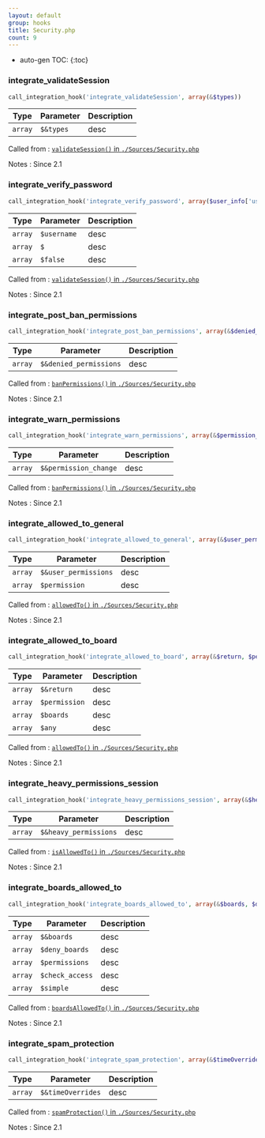 ```yaml
---
layout: default
group: hooks
title: Security.php
count: 9
---
```

* auto-gen TOC:
{:toc}
### integrate_validateSession

```php
call_integration_hook('integrate_validateSession', array(&$types))
```

Type|Parameter|Description
---|---|---
`array`|`$&types`|desc

Called from
: [`validateSession()` in `./Sources/Security.php`](../docs/security.html#validatesession)

Notes
: Since 2.1

### integrate_verify_password

```php
call_integration_hook('integrate_verify_password', array($user_info['username'], $_POST[$type . '_pass'], false))
```

Type|Parameter|Description
---|---|---
`array`|`$username`|desc
`array`|`$`|desc
`array`|`$false`|desc

Called from
: [`validateSession()` in `./Sources/Security.php`](../docs/security.html#validatesession)

Notes
: Since 2.1

### integrate_post_ban_permissions

```php
call_integration_hook('integrate_post_ban_permissions', array(&$denied_permissions))
```

Type|Parameter|Description
---|---|---
`array`|`$&denied_permissions`|desc

Called from
: [`banPermissions()` in `./Sources/Security.php`](../docs/security.html#banpermissions)

Notes
: Since 2.1

### integrate_warn_permissions

```php
call_integration_hook('integrate_warn_permissions', array(&$permission_change))
```

Type|Parameter|Description
---|---|---
`array`|`$&permission_change`|desc

Called from
: [`banPermissions()` in `./Sources/Security.php`](../docs/security.html#banpermissions)

Notes
: Since 2.1

### integrate_allowed_to_general

```php
call_integration_hook('integrate_allowed_to_general', array(&$user_permissions, $permission))
```

Type|Parameter|Description
---|---|---
`array`|`$&user_permissions`|desc
`array`|`$permission`|desc

Called from
: [`allowedTo()` in `./Sources/Security.php`](../docs/security.html#allowedto)

Notes
: Since 2.1

### integrate_allowed_to_board

```php
call_integration_hook('integrate_allowed_to_board', array(&$return, $permission, $boards, $any))
```

Type|Parameter|Description
---|---|---
`array`|`$&return`|desc
`array`|`$permission`|desc
`array`|`$boards`|desc
`array`|`$any`|desc

Called from
: [`allowedTo()` in `./Sources/Security.php`](../docs/security.html#allowedto)

Notes
: Since 2.1

### integrate_heavy_permissions_session

```php
call_integration_hook('integrate_heavy_permissions_session', array(&$heavy_permissions))
```

Type|Parameter|Description
---|---|---
`array`|`$&heavy_permissions`|desc

Called from
: [`isAllowedTo()` in `./Sources/Security.php`](../docs/security.html#isallowedto)

Notes
: Since 2.1

### integrate_boards_allowed_to

```php
call_integration_hook('integrate_boards_allowed_to', array(&$boards, $deny_boards, $permissions, $check_access, $simple))
```

Type|Parameter|Description
---|---|---
`array`|`$&boards`|desc
`array`|`$deny_boards`|desc
`array`|`$permissions`|desc
`array`|`$check_access`|desc
`array`|`$simple`|desc

Called from
: [`boardsAllowedTo()` in `./Sources/Security.php`](../docs/security.html#boardsallowedto)

Notes
: Since 2.1

### integrate_spam_protection

```php
call_integration_hook('integrate_spam_protection', array(&$timeOverrides))
```

Type|Parameter|Description
---|---|---
`array`|`$&timeOverrides`|desc

Called from
: [`spamProtection()` in `./Sources/Security.php`](../docs/security.html#spamprotection)

Notes
: Since 2.1

